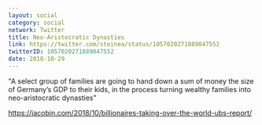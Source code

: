 ```yaml
---
layout: social
category: social
network: Twitter
title: Neo-Aristocratic Dynasties
link: https://twitter.com/steinea/status/1057020271889047552
twitterID: 1057020271889047552
date: 2018-10-29
---
```


"A select group of families are going to hand down a sum of money the size of Germany’s GDP to their kids, in the process turning wealthy families into neo-aristocratic dynasties"

<https://jacobin.com/2018/10/billionaires-taking-over-the-world-ubs-report/>
